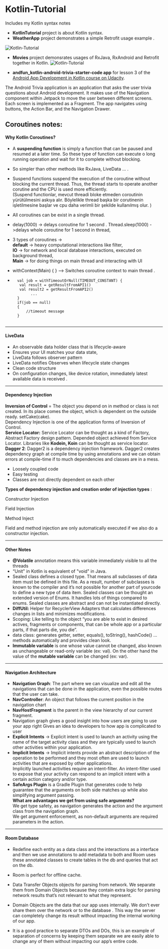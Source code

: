# Kotlin-Tutorial
Includes my Kotlin syntax notes  
- **KotlinTutorial** project is about Kotlin syntax.   
- **WeatherApp** project demonstrates a simple Retrofit usage example . 
  
![Kotlin-Tutorial](weather.gif)
  
- **Movies** project demonsrates usages of RxJava, RxAndroid and Retrofit together in Kotlin.
![Kotlin-Tutorial](third.gif)  

- **andfun_kotlin-android-trivia-starter-code app**   for lesson 3 of the [Android App Development in Kotlin course on Udacity](https://www.udacity.com/course/developing-android-apps-with-kotlin--ud9012).

The Android Trivia application is an application that asks the user trivia questions about Android development.  It makes use of the Navigation component within Jetpack to move the user between different screens.  Each screen is implemented as a Fragment.
The app navigates using buttons, the Action Bar, and the Navigation Drawer.

  
 ## Coroutines notes:  
 #### Why Kotlin Coroutines?  
 - A **suspending function** is simply a function that can be paused and resumed at a later time. So these type of function can execute o long running operation and wait for it to complete without blocking.  
- So simpler than other methods like RxJava, LiveData … . 
-  Suspend functions suspend the execution of the coroutine without blocking the current thread. Thus, the thread starts to operate another corutine and the CPU is used more efficiently.  
(Suspend functionlar, mevcut threadi bloke etmeden coroutinin yürütülmesini askıya alır. Böylelikle thread başka bir corutinenin işletilmesine başlar ve cpu daha verimli bir şekilde kullanılmış olur.
)    
-  All coroutines can be exist in a single thread.  

-  delay(1000) -> delays coroutine for 1 second . 
   Thread.sleep(1000) ->delays whole coroutine for 1 second in thread,  
   
-  3 types of coroutines ->  
 **default** -> heavy computational interactions like filter,  
**IO** -> for network and local database interactions, executed on background thread,  
**Main** -> for doing things on main thread and interacting with UI
  
  
- withContext(Main) {
} —> Switches coroutine context to main thread . 


- ``` withContext(IO) {   
	val job = withTimeoutOrNull(TIMEOUT_CONSTANT) {   
     val result = getResultFromAPI1()   
     val result2 = getResultFromAPI2()  
		  ...  
	}  
	if(job == null)  
	{   
	  	//timeout message  
	}  
 
---  
#### LiveData
- An observable data holder class that is lifecycle-aware  
- Ensures your UI matches your data state,
- LiveData follows observer pattern
- LiveData notifies Observes when lifecycle state changes
- Clean code structure
- On configuration changes, like device rotation, immediately latest available data is received . 

--- 
#### Dependency Injection  
**Inversion of Control**  = The object you depend on in method or class is not created. In its place comes the object, which is dependent on the outside ready. setCake(cake).  
Dependency Injection is one of the application forms of Inversion of Control.  
**Service Locator:** Service Locator can be thought as a kind of Factory, Abstract Factory design pattern. Depended object achieved from Service Locator. Libraries like **Kodein, Koin** can be thought as service locator.  
**Dagger 2**: Dagger2 is a dependency injection framework. Dagger2 creates dependency graph at compile time by using annotations and we can obtain errors at compile-time if to much dependencies and classes are in a mess.  


- Loosely coupled code
- Easy testing
- Classes are not directly dependent on each other  

**Types of dependency injection and creation order of injection types** :  

Constructor Injection  

Field Injection  

Method Inject  

Field and method injection are only automatically executed if we also do a constructor injection.

---   
#### Other Notes 
- **@Volatile** annotation means this variable immediately visible to all the threads  
- “Unit" in Kotlin is equivalent of "void" in Java.  
- Sealed class defines a closed type. That means all subclasses of data item must be defined in this file. As a result, number of subclasses is known to the compiler and it’s not possible for another part of yourcode to define a new type of data item. Sealed classes can be thought an extended version of Enums. It handles lots of things compared to enums. Sealed classes are abstract and can not be instantiated directly.  
- **DiffUtil:**  Helper for RecyclerView Adapters that calculates differences changes in lists and minimizes modifications.   
- Scoping: Like telling to the object “you are able to exist in desired actives, fragments or components, that can be whole app or a particular parts, if that parts die, you die”.  
- data class: generates getter, setter, equals(), toString(), hashCode() ... methods automatically and provides clean look.  
- **Immutable variable** is one whose value cannot be changed, also known as unchangeable or read-only variable (ex: val). On the other hand the value of the **mutable variable** can be changed (ex: var).

---   
#### Navigation Architecture  
- **Navigation Graph**: The part where we can visualize and edit all the navigations that can be done in the application, even the possible routes that the user can take.
- **NavController**: An object that follows the current position in the navigation chart
- **NavHostFragment** is the parent in the view hierarchy of our current fragment.  
- Navigation graph gives a good insight into how users are going to use your app right
  Gives an idea to developers to how app is complicated to user  
- **Explicit Intents** -> Explicit intent is used to launch an activity using the name of the target activity class and they are typically used to launch other activities within your application.  
- **Implicit Intents** -> Implicit  intents provide an abstract description of the operation to be performed  and they most often are used to launch activities that are exposed by other applications.  
Implicitly launched activities require an intent-filter. An intent-filter used to expose that your activity can respond to an implicit intent with a certain action category and/or type.  
- **SafeArgs Plugin** is a Gradle Plugin that generates code to help guarantee that the arguments on both side matches up while also simplifying argument passing.  
**What are advantages we get from using safe arguments?**    
We get type safety, as navigation generates the action and the argument class from the navigation graph.  
We get argument enforcement, as non-default arguments are required parameters in the action.  

---   
#### Room Database  

- Redefine each entity as a data class and the interactions as a interface and then we use annotations to add metadata to both and Room uses these annotated classes to create tables in the db and queries that act on the db.  

- Room is perfect for offline cache.  

- Data Transfer Objects objects for parsing from network. We separate them from Domain Objects because they contain extra  logic for parsing network results that’s not relevant to what they represent.   
- Domain Objects are the data that our app uses internally. We don’t ever share them over the network or to the database . This way the server can completely change its result without impacting the internal working of our app.  

- It is a good practice to separate DTOs and DOs, this is an example of separation of concerns by keeping them separate we are easily able to change any of them without impacting our app’s entire code.  



